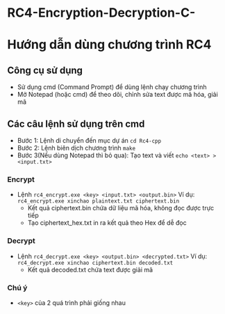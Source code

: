 # RC4-Encryption-Decryption-C-
# Hướng dẫn dùng chương trình RC4
## Công cụ sử dụng
- Sử dụng cmd (Command Prompt) để dùng lệnh chạy chương trình
- Mở Notepad (hoặc cmd) để theo dõi, chỉnh sửa text được mã hóa, giải mã 
## Các câu lệnh sử dụng trên cmd 
- Bước 1: Lệnh di chuyển đến mục dự án `cd Rc4-cpp`
- Bước 2: Lệnh biên dịch chương trình `make`
- Bước 3(Nếu dùng Notepad thì bỏ qua): Tạo text và viết  `echo <text> > <input.txt>`
### Encrypt
- Lệnh `rc4_encrypt.exe <key> <input.txt> <output.bin>`
Ví dụ: `rc4_encrypt.exe xinchao plaintext.txt ciphertext.bin`
    - Kết quả ciphertext.bin chứa dữ liệu mã hóa, không đọc được trực tiếp
    - Tạo ciphertext_hex.txt in ra kết quả theo Hex để dễ đọc 
### Decrypt
- Lệnh `rc4_decrypt.exe <key> <output.bin> <decrypted.txt>`
Ví dụ: `rc4_decrypt.exe xinchao ciphertext.bin decoded.txt`
    - Kết quả decoded.txt chứa text được giải mã
### Chú ý
- `<key>` của 2 quá trình phải giống nhau
